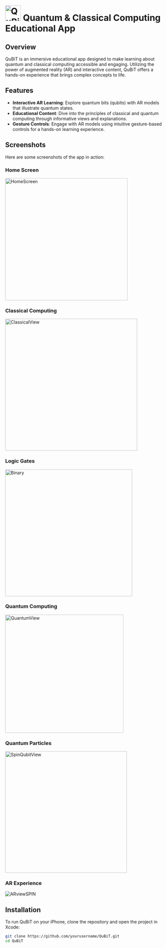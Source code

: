 # <img src="https://github.com/ryouol/QuBiT/assets/125412884/4961451a-d91c-40b3-ba6f-10c873fe1063" width="50" alt="QuBiT Logo">  Quantum & Classical Computing Educational App

## Overview
QuBiT is an immersive educational app designed to make learning about quantum and classical computing accessible and engaging. Utilizing the power of augmented reality (AR) and interactive content, QuBiT offers a hands-on experience that brings complex concepts to life.



## Features
- **Interactive AR Learning**: Explore quantum bits (qubits) with AR models that illustrate quantum states.
- **Educational Content**: Dive into the principles of classical and quantum computing through informative views and explanations.
- **Gesture Controls**: Engage with AR models using intuitive gesture-based controls for a hands-on learning experience.

## Screenshots
Here are some screenshots of the app in action:

### Home Screen
<img src="https://github.com/ryouol/QuBiT/assets/125412884/99d246f3-4ac1-41aa-8767-40adf1e838f1" width="391" alt="HomeScreen">

### Classical Computing
<img src="https://github.com/ryouol/QuBiT/assets/125412884/13216f6a-3edf-4979-a32a-ec7ce3c38902" width="422" alt="ClassicalView">

### Logic Gates
<img src="https://github.com/ryouol/QuBiT/assets/125412884/7a37e950-e53e-4c53-b53c-b58d1aeb1735" width="406" alt="Binary">

### Quantum Computing
<img src="https://github.com/ryouol/QuBiT/assets/125412884/1dc98256-4424-4359-a83f-0cb9ef79c0c8" width="378" alt="QuantumView">

### Quantum Particles
<img src="https://github.com/ryouol/QuBiT/assets/125412884/bc07adfd-f8c1-447d-808d-d7116e25e9c6" width="389" alt="SpinQubitView">

### AR Experience
![ARviewSPIN](https://github.com/ryouol/QuBiT/assets/125412884/385f0f35-6ddb-4062-83c0-15ce938b0b52)

## Installation
To run QuBiT on your iPhone, clone the repository and open the project in Xcode:
```bash
git clone https://github.com/yourusername/QuBiT.git
cd QuBiT
